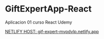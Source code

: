 # GiftExpertApp-React
Aplicacion 01 curso React Udemy

[NETLIFY HOST: gif-expert-mvpdvlp.netlify.app](https://gif-expert-mvpdvlp.netlify.app/)
